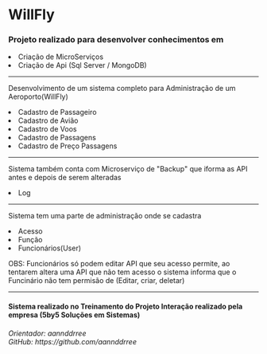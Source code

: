 <h1> WillFly </h1>



<h3>Projeto realizado para desenvolver conhecimentos em</h3>

<li>
Criação de MicroServiços
  <li>
    Criação de Api (Sql Server / MongoDB)

<hr>
    
<p>Desenvolvimento de um sistema completo para Administração de um Aeroporto(WillFly)
  <li>
  Cadastro de Passageiro
  <li>
  Cadastro de Avião
  <li>
  Cadastro de Voos
  <li>
  Cadastro de Passagens
  <li>
  Cadastro de Preço Passagens

<hr>

<p>Sistema também conta com Microserviço de "Backup" que iforma as API antes e depois de serem alteradas
<li>
  Log
  
<hr>
  
<p>Sistema tem uma parte de administração onde se cadastra
<li>
  Acesso
  <li>
  Função
    <li>
  Funcionários(User)
      
<p>OBS: Funcionários só podem editar API que seu acesso permite, ao tentarem altera uma API que não tem acesso o sistema informa que o Funcinário não tem permisão de (Editar, criar, deletar)
    
<hr>
     
<h4>
Sistema realizado no Treinamento do Projeto Interação realizado pela empresa (5by5 Soluções em Sistemas)

<h6>
  Orientador: aannddrree <br>
  GitHub: https://github.com/aannddrree
  
      
    
    
      



   

